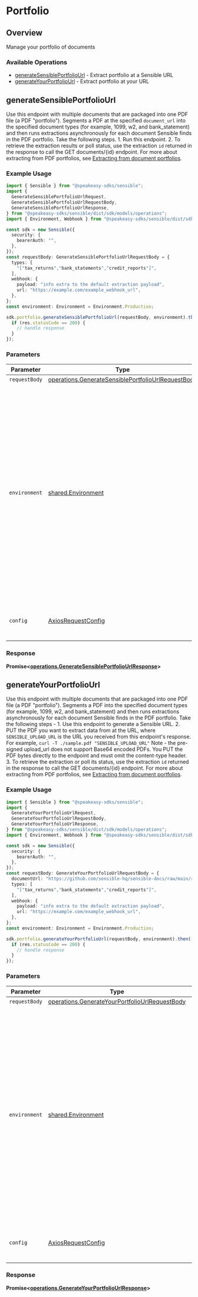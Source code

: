 # Portfolio

## Overview

Manage your portfolio of documents

### Available Operations

* [generateSensiblePortfolioUrl](#generatesensibleportfoliourl) - Extract portfolio at a Sensible URL
* [generateYourPortfolioUrl](#generateyourportfoliourl) - Extract portfolio at your URL

## generateSensiblePortfolioUrl

Use this endpoint with multiple documents that are packaged into one PDF file (a PDF "portfolio"). Segments a PDF at the specified `document_url` into the specified document types (for example, 1099, w2, and bank_statement) and then runs extractions asynchronously for each document Sensible finds in the PDF portfolio. Take the following steps. 1. Run this endpoint. 2. To retrieve the extraction results or poll status, use the extraction `id` returned in the response to call the GET documents/{id} endpoint. For more about extracting from PDF portfolios, see [Extracting from document portfolios](doc:portfolio).

### Example Usage

```typescript
import { Sensible } from "@speakeasy-sdks/sensible";
import {
  GenerateSensiblePortfolioUrlRequest,
  GenerateSensiblePortfolioUrlRequestBody,
  GenerateSensiblePortfolioUrlResponse,
} from "@speakeasy-sdks/sensible/dist/sdk/models/operations";
import { Environment, Webhook } from "@speakeasy-sdks/sensible/dist/sdk/models/shared";

const sdk = new Sensible({
  security: {
    bearerAuth: "",
  },
});
const requestBody: GenerateSensiblePortfolioUrlRequestBody = {
  types: [
    "["tax_returns","bank_statements","credit_reports"]",
  ],
  webhook: {
    payload: "info extra to the default extraction payload",
    url: "https://example.com/example_webhook_url",
  },
};
const environment: Environment = Environment.Production;

sdk.portfolio.generateSensiblePortfolioUrl(requestBody, environment).then((res: GenerateSensiblePortfolioUrlResponse) => {
  if (res.statusCode == 200) {
    // handle response
  }
});
```

### Parameters

| Parameter                                                                                                                                                                                                                                                                                                                | Type                                                                                                                                                                                                                                                                                                                     | Required                                                                                                                                                                                                                                                                                                                 | Description                                                                                                                                                                                                                                                                                                              |
| ------------------------------------------------------------------------------------------------------------------------------------------------------------------------------------------------------------------------------------------------------------------------------------------------------------------------ | ------------------------------------------------------------------------------------------------------------------------------------------------------------------------------------------------------------------------------------------------------------------------------------------------------------------------ | ------------------------------------------------------------------------------------------------------------------------------------------------------------------------------------------------------------------------------------------------------------------------------------------------------------------------ | ------------------------------------------------------------------------------------------------------------------------------------------------------------------------------------------------------------------------------------------------------------------------------------------------------------------------ |
| `requestBody`                                                                                                                                                                                                                                                                                                            | [operations.GenerateSensiblePortfolioUrlRequestBody](../../models/operations/generatesensibleportfoliourlrequestbody.md)                                                                                                                                                                                                 | :heavy_minus_sign:                                                                                                                                                                                                                                                                                                       | N/A                                                                                                                                                                                                                                                                                                                      |
| `environment`                                                                                                                                                                                                                                                                                                            | [shared.Environment](../../models/shared/environment.md)                                                                                                                                                                                                                                                                 | :heavy_minus_sign:                                                                                                                                                                                                                                                                                                       | If you specify `development`, extracts preferentially using config versions published to the development environment in the Sensible app. The extraction runs all configs in the doc type before picking the best fit. For each config, falls back to production version if no development version of the config exists. |
| `config`                                                                                                                                                                                                                                                                                                                 | [AxiosRequestConfig](https://axios-http.com/docs/req_config)                                                                                                                                                                                                                                                             | :heavy_minus_sign:                                                                                                                                                                                                                                                                                                       | Available config options for making requests.                                                                                                                                                                                                                                                                            |


### Response

**Promise<[operations.GenerateSensiblePortfolioUrlResponse](../../models/operations/generatesensibleportfoliourlresponse.md)>**


## generateYourPortfolioUrl

Use this endpoint with multiple documents that are packaged into one PDF file (a PDF "portfolio"). Segments a PDF into the specified document types (for example, 1099, w2, and bank_statement) and then runs extractions asynchronously for each document Sensible finds in the PDF portfolio.  Take the following steps - 1. Use this endpoint to generate a Sensible URL. 2. PUT the PDF you want to extract data from at the URL, where `SENSIBLE_UPLOAD_URL` is the URL you received from this endpoint's response. For example, `curl -T ./sample.pdf "SENSIBLE_UPLOAD_URL"` Note - the pre-signed upload_url does not support Base64 encoded PDFs. You PUT the PDF bytes directly to the endpoint and must omit the content-type header. 3. To retrieve the extraction or poll its status, use the extraction `id` returned in the response to call the GET documents/{id} endpoint. For more about extracting from PDF portfolios, see [Extracting from document portfolios](doc:portfolio).

### Example Usage

```typescript
import { Sensible } from "@speakeasy-sdks/sensible";
import {
  GenerateYourPortfolioUrlRequest,
  GenerateYourPortfolioUrlRequestBody,
  GenerateYourPortfolioUrlResponse,
} from "@speakeasy-sdks/sensible/dist/sdk/models/operations";
import { Environment, Webhook } from "@speakeasy-sdks/sensible/dist/sdk/models/shared";

const sdk = new Sensible({
  security: {
    bearerAuth: "",
  },
});
const requestBody: GenerateYourPortfolioUrlRequestBody = {
  documentUrl: "https://github.com/sensible-hq/sensible-docs/raw/main/readme-sync/assets/v0/pdfs/auto_insurance_anyco.pdf",
  types: [
    "["tax_returns","bank_statements","credit_reports"]",
  ],
  webhook: {
    payload: "info extra to the default extraction payload",
    url: "https://example.com/example_webhook_url",
  },
};
const environment: Environment = Environment.Production;

sdk.portfolio.generateYourPortfolioUrl(requestBody, environment).then((res: GenerateYourPortfolioUrlResponse) => {
  if (res.statusCode == 200) {
    // handle response
  }
});
```

### Parameters

| Parameter                                                                                                                                                                                                                                                                                                                | Type                                                                                                                                                                                                                                                                                                                     | Required                                                                                                                                                                                                                                                                                                                 | Description                                                                                                                                                                                                                                                                                                              |
| ------------------------------------------------------------------------------------------------------------------------------------------------------------------------------------------------------------------------------------------------------------------------------------------------------------------------ | ------------------------------------------------------------------------------------------------------------------------------------------------------------------------------------------------------------------------------------------------------------------------------------------------------------------------ | ------------------------------------------------------------------------------------------------------------------------------------------------------------------------------------------------------------------------------------------------------------------------------------------------------------------------ | ------------------------------------------------------------------------------------------------------------------------------------------------------------------------------------------------------------------------------------------------------------------------------------------------------------------------ |
| `requestBody`                                                                                                                                                                                                                                                                                                            | [operations.GenerateYourPortfolioUrlRequestBody](../../models/operations/generateyourportfoliourlrequestbody.md)                                                                                                                                                                                                         | :heavy_minus_sign:                                                                                                                                                                                                                                                                                                       | N/A                                                                                                                                                                                                                                                                                                                      |
| `environment`                                                                                                                                                                                                                                                                                                            | [shared.Environment](../../models/shared/environment.md)                                                                                                                                                                                                                                                                 | :heavy_minus_sign:                                                                                                                                                                                                                                                                                                       | If you specify `development`, extracts preferentially using config versions published to the development environment in the Sensible app. The extraction runs all configs in the doc type before picking the best fit. For each config, falls back to production version if no development version of the config exists. |
| `config`                                                                                                                                                                                                                                                                                                                 | [AxiosRequestConfig](https://axios-http.com/docs/req_config)                                                                                                                                                                                                                                                             | :heavy_minus_sign:                                                                                                                                                                                                                                                                                                       | Available config options for making requests.                                                                                                                                                                                                                                                                            |


### Response

**Promise<[operations.GenerateYourPortfolioUrlResponse](../../models/operations/generateyourportfoliourlresponse.md)>**

